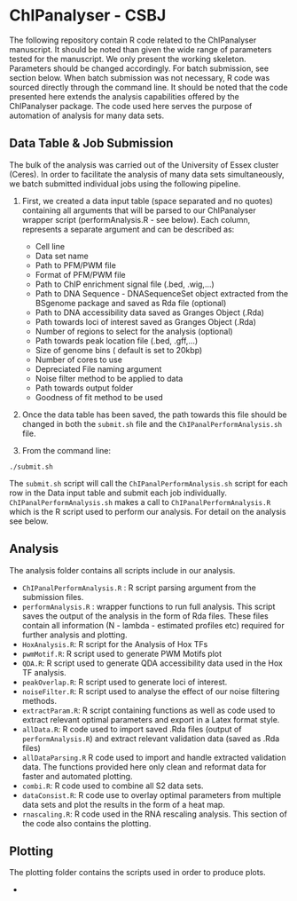 # ChIPanalyser - CSBJ

The following repository contain R code related to the ChIPanalyser manuscript. It should be noted than given the wide range of parameters tested for the manuscript. We only present the working skeleton. Parameters should be changed accordingly. For batch submission, see section below. When batch submission was not necessary, R code was sourced directly through the command line. It should be noted that the code presented here extends the analysis capabilities offered by the ChIPanalyser package. The code used here serves the purpose of automation of analysis for many data sets. 


## Data Table \& Job Submission 
The bulk of the analysis was carried out of the University of Essex cluster (Ceres). In order to facilitate the analysis of many data sets simultaneously, we batch submitted individual jobs using the following pipeline. 

1. First, we created a data input  table (space separated and no quotes) containing all arguments that will be parsed to our ChIPanalyser wrapper script (performAnalysis.R - see below). Each column, represents a separate argument and can be described as:
	* Cell line 
	* Data set name
	* Path to PFM/PWM file 
	* Format of PFM/PWM file 
	* Path to ChIP enrichment signal file (.bed, .wig,...)
	* Path to DNA Sequence - DNASequenceSet object extracted from the BSgenome package and saved as Rda file (optional)
	* Path to DNA accessibility data saved as Granges Object (.Rda)
	* Path towards loci of interest saved as Granges Object (.Rda)
	* Number of regions to select for the analysis (optional)
	* Path towards peak location file (.bed, .gff,...)
	* Size of genome bins ( default is set to 20kbp)
	* Number of cores to use 
	* Depreciated File naming argument 
	* Noise filter method to be applied to data
	* Path towards output folder 
	* Goodness of fit method to be used 

2. Once the data table has been saved, the path towards this file should be changed in both the `submit.sh` file and the `ChIPanalPerformAnalysis.sh` file. 

3. From the command line: 
``` 
./submit.sh

```

The `submit.sh` script will call the  `ChIPanalPerformAnalysis.sh` script for each row in the Data input table and submit each job individually.  `ChIPanalPerformAnalysis.sh` makes a call to  `ChIPanalPerformAnalysis.R` which is the R script used to perform our analysis. For detail on the analysis see below.
	

## Analysis 

The analysis folder contains all scripts include in our analysis. 

* `ChIPanalPerformAnalysis.R` : R script parsing argument from the submission files. 
* `performAnalysis.R` : wrapper functions to run full analysis. This script saves the output of the analysis in the form of Rda files. These files contain all information (N - lambda - estimated profiles etc) required for further analysis and plotting. 
* `HoxAnalysis.R`: R script for the Analysis of Hox TFs 
* `pwmMotif.R`: R script used to generate PWM Motifs plot
* `QDA.R`: R script used to generate QDA accessibility data used in the Hox TF analysis.
* `peakOverlap.R`: R script used to generate loci of interest.
* `noiseFilter.R`: R script used to analyse the effect of our noise filtering methods. 
* `extractParam.R`: R script containing functions as well as code used to extract relevant optimal parameters and export in a Latex format style. 
* `allData.R`: R code used to import saved .Rda files (output of `performAnalysis.R`) and extract relevant  validation data (saved as .Rda files)
* `allDataParsing.R` R code used to import and handle extracted validation data. The functions provided here only clean and reformat data for faster and automated plotting. 
* `combi.R`: R code used to combine all S2 data sets.
* `dataConsist.R`: R code use to overlay optimal parameters from multiple data sets and plot the results in the form of a heat map. 
* `rnascaling.R`: R code used in the RNA rescaling analysis. This section of the code also contains the plotting.
## Plotting 

The plotting folder contains the scripts used in order to produce plots.

* 